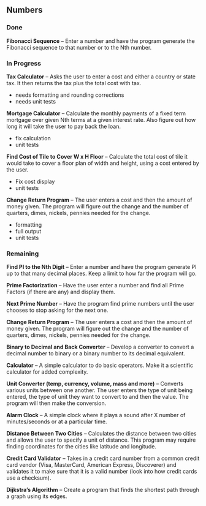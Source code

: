 Numbers
---------

### Done

**Fibonacci Sequence** – Enter a number and have the program generate the Fibonacci sequence to that number or to the Nth number.

### In Progress

**Tax Calculator** – Asks the user to enter a cost and either a country or state tax. It then returns the tax plus the total cost with tax.
* needs formatting and rounding corrections
* needs unit tests

**Mortgage Calculator** – Calculate the monthly payments of a fixed term mortgage over given Nth terms at a given interest rate. Also figure out how long it will take the user to pay back the loan.
* fix calculation
* unit tests

**Find Cost of Tile to Cover W x H Floor** – Calculate the total cost of tile it would take to cover a floor plan of width and height, using a cost entered by the user.
* Fix cost display
* unit tests

**Change Return Program** – The user enters a cost and then the amount of money given. The program will figure out the change and the number of quarters, dimes, nickels, pennies needed for the change.
* formatting
* full output
* unit tests

### Remaining

**Find PI to the Nth Digit** – Enter a number and have the program generate PI up to that many decimal places. Keep a limit to how far the program will go.

**Prime Factorization** – Have the user enter a number and find all Prime Factors (if there are any) and display them.

**Next Prime Number** – Have the program find prime numbers until the user chooses to stop asking for the next one.

**Change Return Program** – The user enters a cost and then the amount of money given. The program will figure out the change and the number of quarters, dimes, nickels, pennies needed for the change.

**Binary to Decimal and Back Converter** – Develop a converter to convert a decimal number to binary or a binary number to its decimal equivalent.

**Calculator** – A simple calculator to do basic operators. Make it a scientific calculator for added complexity.

**Unit Converter (temp, currency, volume, mass and more)** – Converts various units between one another. The user enters the type of unit being entered, the type of unit they want to convert to and then the value. The program will then make the conversion.

**Alarm Clock** – A simple clock where it plays a sound after X number of minutes/seconds or at a particular time.

**Distance Between Two Cities** – Calculates the distance between two cities and allows the user to specify a unit of distance. This program may require finding coordinates for the cities like latitude and longitude.

**Credit Card Validator** – Takes in a credit card number from a common credit card vendor (Visa, MasterCard, American Express, Discoverer) and validates it to make sure that it is a valid number (look into how credit cards use a checksum).

**Dijkstra’s Algorithm** – Create a program that finds the shortest path through a graph using its edges.
